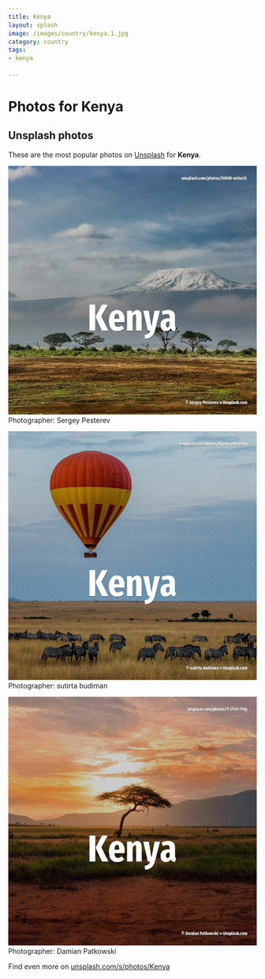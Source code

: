 ```yaml
---
title: Kenya
layout: splash
image: /images/country/kenya.1.jpg
category: country
tags:
- kenya

---
```

# Photos for Kenya
 
## Unsplash photos
These are the most popular photos on [Unsplash](https://unsplash.com) for **Kenya**.
 
![Kenya](/images/country/kenya.1.jpg)
Photographer:  Sergey Pesterev
 
![Kenya](/images/country/kenya.2.jpg)
Photographer:  sutirta budiman
 
![Kenya](/images/country/kenya.3.jpg)
Photographer:  Damian Patkowski
 
Find even more on [unsplash.com/s/photos/Kenya](https://unsplash.com/s/photos/Kenya)
 
